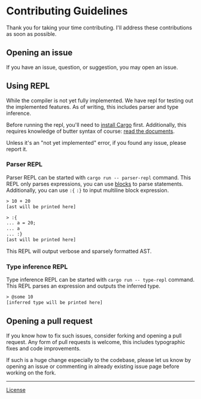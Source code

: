# Contributing Guidelines

Thank you for taking your time contributing. I'll address these contributions as soon as possible.

## Opening an issue

If you have an issue, question, or suggestion, you may open an issue.

## Using REPL

While the compiler is not yet fully implemented. We have repl for testing out the implemented features. As of writing, this includes parser and type inference.

Before running the repl, you'll need to [install Cargo] first. Additionally, this requires knowledge of butter syntax of course: [read the documents].

Unless it's an "not yet implemented" error, if you found any issue, please report it.

[install Cargo]: https://www.rust-lang.org/tools/install
[read the documents]: doc/README.md

### Parser REPL

Parser REPL can be started with `cargo run -- parser-repl` command. This REPL only parses expressions, you can use [blocks] to parse statements. Additionally, you can use `:{` `:}` to input multiline block expression.

[blocks]: doc/language/block.md

```txt
> 10 + 20
[ast will be printed here]

> :{
... a = 20;
... a
... :}
[ast will be printed here]
```

This REPL will output verbose and sparsely formatted AST.

### Type inference REPL

Type inference REPL can be started with `cargo run -- type-repl` command. This REPL parses an expression and outputs the inferred type.

```txt
> @some 10
[inferred type will be printed here]
```

## Opening a pull request

If you know how to fix such issues, consider forking and opening a pull request. Any form of pull requests is welcome, this includes typographic fixes and code improvements.

If such is a huge change especially to the codebase, please let us know by opening an issue or commenting in already existing issue page before working on the fork.

<!--

When opening a pull request, please make sure it follows the following conventions:

- There's no spelling nor grammatical errors
- Rust codes are formatted with [Rustfmt], [Cargo] comes with it and you can use the command `cargo fmt`
- Markdown files are linted with [DavidAnson/markdownlint]

[Rustfmt]: https://github.com/rust-lang/rustfmt
[Cargo]: https://github.com/rust-lang/cargo
[DavidAnson/markdownlint]: https://github.com/DavidAnson/markdownlint

You may instead allow me to modify your code before merging it so it comply with the conventions.

-->

---

[License](LICENSE)
